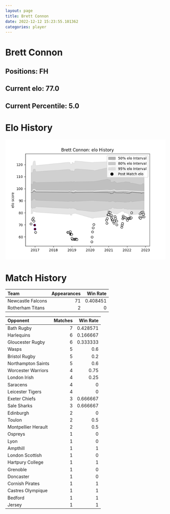 ```yaml
---  
layout: page  
title: Brett Connon  
date: 2022-12-12 15:23:55.101362  
categories: player  
---
```

# Brett Connon

## Positions: FH

## Current elo: 77.0

## Current Percentile: 5.0

# Elo History


![elo history](history_BrettConnon.png)
# Match History


| Team              |   Appearances |   Win Rate |
|:------------------|--------------:|-----------:|
| Newcastle Falcons |            71 |   0.408451 |
| Rotherham Titans  |             2 |   0        |

| Opponent            |   Matches |   Win Rate |
|:--------------------|----------:|-----------:|
| Bath Rugby          |         7 |   0.428571 |
| Harlequins          |         6 |   0.166667 |
| Gloucester Rugby    |         6 |   0.333333 |
| Wasps               |         5 |   0.6      |
| Bristol Rugby       |         5 |   0.2      |
| Northampton Saints  |         5 |   0.6      |
| Worcester Warriors  |         4 |   0.75     |
| London Irish        |         4 |   0.25     |
| Saracens            |         4 |   0        |
| Leicester Tigers    |         4 |   0        |
| Exeter Chiefs       |         3 |   0.666667 |
| Sale Sharks         |         3 |   0.666667 |
| Edinburgh           |         2 |   0        |
| Toulon              |         2 |   0.5      |
| Montpellier Herault |         2 |   0.5      |
| Ospreys             |         1 |   0        |
| Lyon                |         1 |   0        |
| Ampthill            |         1 |   1        |
| London Scottish     |         1 |   0        |
| Hartpury College    |         1 |   1        |
| Grenoble            |         1 |   0        |
| Doncaster           |         1 |   0        |
| Cornish Pirates     |         1 |   1        |
| Castres Olympique   |         1 |   1        |
| Bedford             |         1 |   1        |
| Jersey              |         1 |   1        |